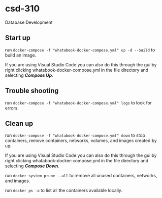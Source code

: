 # csd-310
Database Development



## Start up 

run `docker-compose -f "whatabook-docker-compose.yml" up -d --build` to build an image.

If you are using Visual Studio Code you can also do this through the gui by right clicking whatabook-docker-compose.yml in the file directory and selecting ***Compose Up***.

##  Trouble shooting

run `docker-compose -f "whatabook-docker-compose.yml" logs` to look for errors.

## Clean up 

run `docker-compose -f "whatabook-docker-compose.yml" down` to stop containers, remove containers, networks, volumes, and images created by up.

If you are using Visual Studio Code you can also do this through the gui by right clicking whatabook-docker-compose.yml in the file directory and selecting ***Compose Down***.

run  `docker system prune --all` to remove all unused containers, networks, and images.

run `docker ps -a` to list all the containers available locally. 

<!-- localhost root password 3306 enter -->
<!-- option control e to run your new query after connected to localhost and docker has been composed -->
